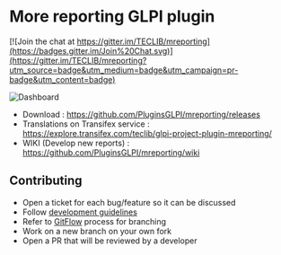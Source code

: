 # More reporting GLPI plugin

[![Join the chat at https://gitter.im/TECLIB/mreporting](https://badges.gitter.im/Join%20Chat.svg)](https://gitter.im/TECLIB/mreporting?utm_source=badge&utm_medium=badge&utm_campaign=pr-badge&utm_content=badge)

![Dashboard](https://raw.githubusercontent.com/PluginsGLPI/mreporting/main/screenshots/dashboard.png)

* Download : https://github.com/PluginsGLPI/mreporting/releases
* Translations on Transifex service : https://explore.transifex.com/teclib/glpi-project-plugin-mreporting/
* WIKI (Develop new reports) : https://github.com/PluginsGLPI/mreporting/wiki

## Contributing

* Open a ticket for each bug/feature so it can be discussed
* Follow [development guidelines](http://glpi-developer-documentation.readthedocs.io/en/latest/plugins/index.html)
* Refer to [GitFlow](http://git-flow.readthedocs.io/) process for branching
* Work on a new branch on your own fork
* Open a PR that will be reviewed by a developer
